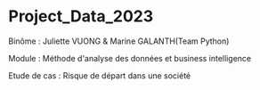 # Project_Data_2023
 Binôme : Juliette VUONG & Marine GALANTH(Team Python)

Module : Méthode d'analyse des données et business intelligence

Etude de cas : Risque de départ dans une société


